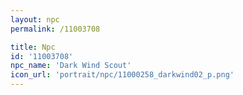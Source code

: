 ```yaml
---
layout: npc
permalink: /11003708

title: Npc
id: '11003708'
npc_name: 'Dark Wind Scout'
icon_url: 'portrait/npc/11000258_darkwind02_p.png'
---
```

